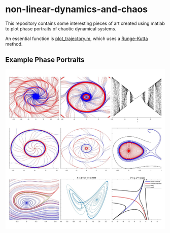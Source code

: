 # non-linear-dynamics-and-chaos
This repository contains some interesting pieces of art created using matlab to plot phase portraits of chaotic dynamical systems.

An essential function is [plot_trajectory.m](./src/plot_trajectory.m), which uses a [Runge-Kutta](https://en.wikipedia.org/wiki/Runge%E2%80%93Kutta_methods) method.

## Example Phase Portraits
![phase-portraits](./img/phase-portrait-collage.jpg)